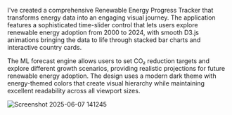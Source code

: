 I've created a comprehensive Renewable Energy Progress Tracker that transforms energy data into an engaging visual journey. The application features a sophisticated time-slider control that lets users explore renewable energy adoption from 2000 to 2024, with smooth D3.js animations bringing the data to life through stacked bar charts and interactive country cards.

The ML forecast engine allows users to set CO₂ reduction targets and explore different growth scenarios, providing realistic projections for future renewable energy adoption. The design uses a modern dark theme with energy-themed colors that create visual hierarchy while maintaining excellent readability across all viewport sizes.

![Screenshot 2025-06-07 141245](https://github.com/user-attachments/assets/b832c83f-31dd-4cb3-9a9d-9bab77c4856a)
